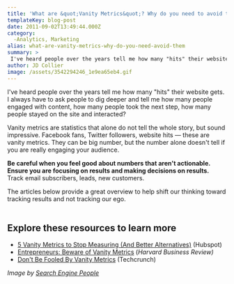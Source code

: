 ```yaml
---
title: 'What are &quot;Vanity Metrics&quot;? Why do you need to avoid them?'
templateKey: blog-post
date: 2011-09-02T13:49:44.000Z
category: 
  -Analytics, Marketing
alias: what-are-vanity-metrics-why-do-you-need-avoid-them
summary: > 
 I've heard people over the years tell me how many "hits" their website gets. I always have to ask people to dig deeper and tell me how many people engaged with content, how many people took the next step, how many people stayed on the site and interacted?
author: JD Collier
image: /assets/3542294246_1e9ea65eb4.gif
---
```


I've heard people over the years tell me how many "hits" their website gets. I always have to ask people to dig deeper and tell me how many people engaged with content, how many people took the next step, how many people stayed on the site and interacted?

Vanity metrics are statistics that alone do not tell the whole story, but sound impressive. Facebook fans, Twitter followers, website hits — these are vanity metrics. They can be big number, but the number alone doesn't tell if you are really engaging your audience.

**Be careful when you feel good about numbers that aren't actionable. Ensure you are focusing on results and making decisions on results.** Track email subscribers, leads, new customers.

The articles below provide a great overview to help shift our thinking toward tracking results and not tracking our ego.  
 

Explore these resources to learn more
-------------------------------------

*   [5 Vanity Metrics to Stop Measuring (And Better Alternatives)](http://blog.hubspot.com/blog/tabid/6307/bid/23900/5-Vanity-Metrics-to-Stop-Measuring-And-Better-Alternatives.aspx?source=BlogTwitter_%5B5%20Vanity%20Metrics%20to%20%5D) (Hubspot) [](http://blog.hubspot.com/blog/tabid/6307/bid/23900/5-Vanity-Metrics-to-Stop-Measuring-And-Better-Alternatives.aspx?source=BlogTwitter_%5B5%20Vanity%20Metrics%20to%20%5D)
*   [Entrepreneurs: Beware of Vanity Metrics](https://hbr.org/2010/02/entrepreneurs-beware-of-vanity-metrics/) (_Harvard Business Review)_
*   [Don't Be Fooled By Vanity Metrics](http://techcrunch.com/2011/07/30/vanity-metrics/) (Techcrunch)

_Image by [Search Engine People](http://www.flickr.com/photos/sepblog/3542294246/)_